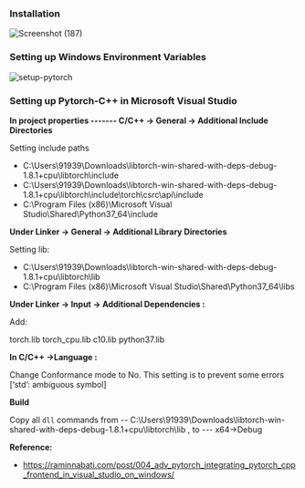 ### **Installation**

![Screenshot (187)](https://user-images.githubusercontent.com/62256509/121091097-18b87480-c807-11eb-9aa6-6eedddaf9c20.png)


### **Setting up Windows Environment Variables**

![setup-pytorch](https://user-images.githubusercontent.com/62256509/121090891-dd1daa80-c806-11eb-8c25-17da0f0cffeb.png)


### **Setting up Pytorch-C++ in Microsoft Visual Studio**


**In project properties ------- C/C++ -> General -> Additional Include Directories**

Setting include paths

* C:\Users\91939\Downloads\libtorch-win-shared-with-deps-debug-1.8.1+cpu\libtorch\include
* C:\Users\91939\Downloads\libtorch-win-shared-with-deps-debug-1.8.1+cpu\libtorch\include\torch\csrc\api\include
* C:\Program Files (x86)\Microsoft Visual Studio\Shared\Python37_64\include

**Under Linker -> General -> Additional Library Directories**

Setting lib:

* C:\Users\91939\Downloads\libtorch-win-shared-with-deps-debug-1.8.1+cpu\libtorch\lib
* C:\Program Files (x86)\Microsoft Visual Studio\Shared\Python37_64\libs

**Under Linker -> Input -> Additional Dependencies :**

Add:

torch.lib
torch_cpu.lib
c10.lib
python37.lib

**In C/C++ →Language :**

Change Conformance mode to No. This setting is to prevent some errors [‘std’: ambiguous symbol]

**Build**

Copy all `dll` commands from -- C:\Users\91939\Downloads\libtorch-win-shared-with-deps-debug-1.8.1+cpu\libtorch\lib , to --- x64->Debug


**Reference:**

* https://raminnabati.com/post/004_adv_pytorch_integrating_pytorch_cpp_frontend_in_visual_studio_on_windows/

